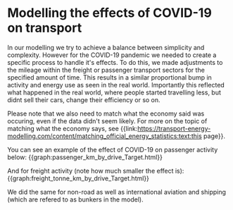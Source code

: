 # Modelling the effects of COVID-19 on transport
In our modelling we try to achieve a balance between simplicity and complexity. However for the COVID-19 pandemic we needed to create a specific process to handle it's effects. To do this, we made adjustments to the mileage within the freight or passenger transport sectors for the specified amount of time. This results in a similar proportional bump in activity and energy use as seen in the real world. Importantly this reflected what happened in the real world, where people started travelling less, but didnt sell their cars, change their efficiency or so on. 

Please note that we also need to match what the economy said was occuring, even if the data didn't seem likely. For more on the topic of matching what the economy says, see {{link:https://transport-energy-modelling.com/content/matching_official_energy_statistics:text:this page}}.

You can see an example of the effect of COVID-19 on passenger activity below:
{{graph:passenger_km_by_drive_Target.html}}

And for freight activity (note how much smaller the effect is):
{{graph:freight_tonne_km_by_drive_Target.html}}

We did the same for non-road as well as international aviation and shipping (which are refered to as bunkers in the model).